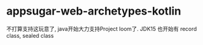 # appsugar-web-archetypes-kotlin
不打算支持这玩意了, java开始大力支持Project loom了.
JDK15 也开始有 record class, sealed class
